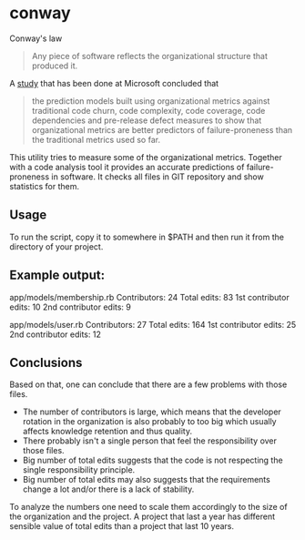 # conway

Conway's law
> Any piece of software reflects the organizational structure that produced it.

A [study](http://research.microsoft.com/apps/mobile/Publication.aspx?id=70535) that has been done at Microsoft concluded that
>the prediction models built using organizational metrics against traditional code churn, code complexity, code coverage, code dependencies and pre-release defect measures to show that organizational metrics are better predictors of failure-proneness than the traditional metrics used so far.

This utility tries to measure some of the organizational metrics. Together with a code analysis tool it provides an accurate predictions of failure-proneness in software.
It checks all files in GIT repository and show statistics for them.

## Usage

To run the script, copy it to somewhere in $PATH and then run it from the directory of your project. 

## Example output:

  app/models/membership.rb
  Contributors: 24
  Total edits: 83
  1st contributor edits: 10
  2nd contributor edits: 9

  app/models/user.rb
  Contributors: 27
  Total edits: 164
  1st contributor edits: 25
  2nd contributor edits: 12

## Conclusions

Based on that, one can conclude that there are a few problems with those files.
* The number of contributors is large, which means that the developer rotation in the organization is also probably to too big which usually affects knowledge retention and thus quality.
* There probably isn't a single person that feel the responsibility over those files.
* Big number of total edits suggests that the code is not respecting the single responsibility principle.
* Big number of total edits may also suggests that the requirements change a lot and/or there is a lack of stability.

To analyze the numbers one need to scale them accordingly to the size of the organization and the project. A project that last a year has different sensible value of total edits than a project that last 10 years.

